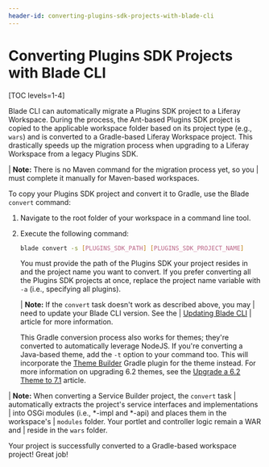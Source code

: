 ```yaml
---
header-id: converting-plugins-sdk-projects-with-blade-cli
---
```


# Converting Plugins SDK Projects with Blade CLI

[TOC levels=1-4]

Blade CLI can automatically migrate a Plugins SDK project to a Liferay
Workspace. During the process, the Ant-based Plugins SDK project is copied to
the applicable workspace folder based on its project type (e.g., `wars`) and is
converted to a Gradle-based Liferay Workspace project. This drastically speeds
up the migration process when upgrading to a Liferay Workspace from a legacy
Plugins SDK.

| **Note:** There is no Maven command for the migration process yet, so you
| must complete it manually for Maven-based workspaces.

To copy your Plugins SDK project and convert it to Gradle, use the Blade
`convert` command:

1.  Navigate to the root folder of your workspace in a command line tool.

2.  Execute the following command:

    ```bash
    blade convert -s [PLUGINS_SDK_PATH] [PLUGINS_SDK_PROJECT_NAME]
    ```

    You must provide the path of the Plugins SDK your project resides in and the
    project name you want to convert. If you prefer converting all the Plugins
    SDK projects at once, replace the project name variable with `-a` (i.e.,
    specifying all plugins).

    | **Note:** If the `convert` task doesn't work as described above, you may
    | need to update your Blade CLI version. See the
    | [Updating Blade CLI](/docs/7-1/tutorials/-/knowledge_base/t/updating-blade-cli)
    | article for more information.

    This Gradle conversion process also works for themes; they're converted to
    automatically leverage NodeJS. If you're converting a Java-based theme, add
    the `-t` option to your command too. This will incorporate the
    [Theme Builder](/docs/reference/7-1/-/knowledge_base/r/theme-builder-gradle-plugin)
    Gradle plugin for the theme instead. For more information on upgrading
    6.2 themes, see the
    [Upgrade a 6.2 Theme to 7.1](/docs/7-1/tutorials/-/knowledge_base/t/upgrading-6-2-themes-to-7-1)
    article.

| **Note:** When converting a Service Builder project, the `convert` task
| automatically extracts the project's service interfaces and implementations
| into OSGi modules (i.e., *-impl and *-api) and places them in the workspace's
| `modules` folder. Your portlet and controller logic remain a WAR and
| reside in the `wars` folder.

Your project is successfully converted to a Gradle-based workspace project!
Great job!
